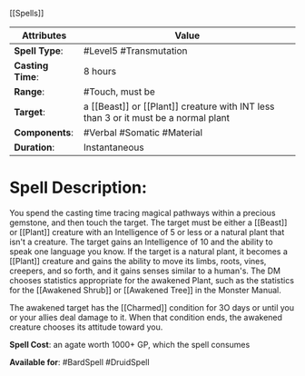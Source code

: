 [[Spells]] 

| Attributes         | Value                                                                               |
| ------------------ | ----------------------------------------------------------------------------------- |
| **Spell Type**:    | #Level5 #Transmutation                                                              |
| **Casting Time**:  | 8 hours                                                                             |
| **Range**:         | #Touch, must be                                                                     |
| **Target**:        | a [[Beast]] or [[Plant]] creature with INT less than 3 or it must be a normal plant |
| **Components**:    | #Verbal #Somatic #Material                                                          |
| **Duration**:      | Instantaneous                                                                       |


# Spell Description: 
You spend the casting time tracing magical pathways within a precious gemstone, and then touch the target. The target must be either a [[Beast]] or [[Plant]] creature with an Intelligence of 5 or less or a natural plant that isn't a creature. The target gains an Intelligence of 10 and the ability to speak one language you know. If the target is a natural plant, it becomes a [[Plant]] creature and gains the ability to move its limbs, roots, vines, creepers, and so forth, and it gains senses similar to a human's. The DM chooses statistics appropriate for the awakened Plant, such as the statistics for the [[Awakened Shrub]] or [[Awakened Tree]] in the Monster Manual.

The awakened target has the [[Charmed]] condition for 3O days or until you or your allies deal damage to it. When that condition ends, the awakened creature chooses its attitude toward you.

**Spell Cost**: an agate worth 1000+ GP, which the spell consumes

**Available for**: #BardSpell #DruidSpell 